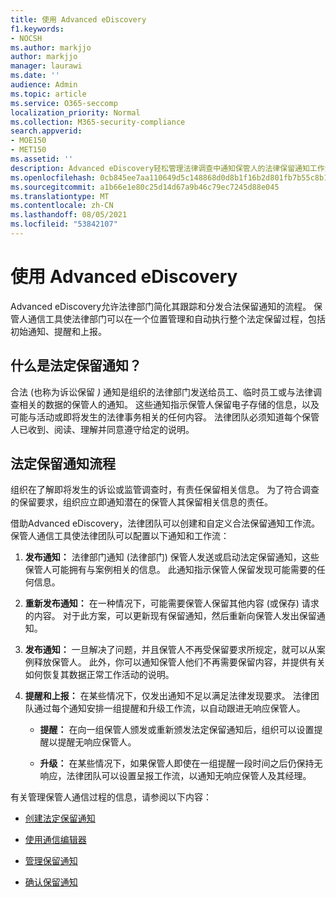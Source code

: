 ```yaml
---
title: 使用 Advanced eDiscovery
f1.keywords:
- NOCSH
ms.author: markjjo
author: markjjo
manager: laurawi
ms.date: ''
audience: Admin
ms.topic: article
ms.service: O365-seccomp
localization_priority: Normal
ms.collection: M365-security-compliance
search.appverid:
- MOE150
- MET150
ms.assetid: ''
description: Advanced eDiscovery轻松管理法律调查中通知保管人的法律保留通知工作流。
ms.openlocfilehash: 0cb845ee7aa110649d5c148868d0d8b1f16b2d801fb7b55c8b12170a121f975f
ms.sourcegitcommit: a1b66e1e80c25d14d67a9b46c79ec7245d88e045
ms.translationtype: MT
ms.contentlocale: zh-CN
ms.lasthandoff: 08/05/2021
ms.locfileid: "53842107"
---
```

# <a name="work-with-communications-in-advanced-ediscovery"></a>使用 Advanced eDiscovery

Advanced eDiscovery允许法律部门简化其跟踪和分发合法保留通知的流程。 保管人通信工具使法律部门可以在一个位置管理和自动执行整个法定保留过程，包括初始通知、提醒和上报。

## <a name="what-is-a-legal-hold-notification"></a>什么是法定保留通知？

合法 (也称为诉讼保留 *)* 通知是组织的法律部门发送给员工、临时员工或与法律调查相关的数据的保管人的通知。 这些通知指示保管人保留电子存储的信息，以及可能与活动或即将发生的法律事务相关的任何内容。 法律团队必须知道每个保管人已收到、阅读、理解并同意遵守给定的说明。

## <a name="the-legal-hold-notification-process"></a>法定保留通知流程

组织在了解即将发生的诉讼或监管调查时，有责任保留相关信息。 为了符合调查的保留要求，组织应立即通知潜在的保管人其保留相关信息的责任。

借助Advanced eDiscovery，法律团队可以创建和自定义合法保留通知工作流。 保管人通信工具使法律团队可以配置以下通知和工作流：

1. **发布通知：** 法律部门通知 (法律部门) 保管人发送或启动法定保留通知，这些保管人可能拥有与案例相关的信息。 此通知指示保管人保留发现可能需要的任何信息。

2. **重新发布通知：** 在一种情况下，可能需要保管人保留其他内容 (或保存) 请求的内容。 对于此方案，可以更新现有保留通知，然后重新向保管人发出保留通知。

3. **发布通知：** 一旦解决了问题，并且保管人不再受保留要求所规定，就可以从案例释放保管人。 此外，你可以通知保管人他们不再需要保留内容，并提供有关如何恢复其数据正常工作活动的说明。

4. **提醒和上报：** 在某些情况下，仅发出通知不足以满足法律发现要求。 法律团队通过每个通知安排一组提醒和升级工作流，以自动跟进无响应保管人。

   - **提醒：** 在向一组保管人颁发或重新颁发法定保留通知后，组织可以设置提醒以提醒无响应保管人。

   - **升级：** 在某些情况下，如果保管人即使在一组提醒一段时间之后仍保持无响应，法律团队可以设置呈报工作流，以通知无响应保管人及其经理。

有关管理保管人通信过程的信息，请参阅以下内容： 

- [创建法定保留通知](create-hold-notification.md)

- [使用通信编辑器](using-communications-editor.md)

- [管理保留通知](manage-hold-notification.md)

- [确认保留通知](acknowledge-hold-notification.md)